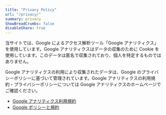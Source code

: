 ```yaml
---
title: "Privacy Policy"
url: "/privacy/"
summary: privacy
ShowBreadCrumbs: false
disableShare: true
---
```

当サイトでは、Google によるアクセス解析ツール「Google アナリティクス」を使用しています。Google アナリティクスはデータの収集のために Cookie を使用しています。このデータは匿名で収集されており、個人を特定するものではありません。

Google アナリティクスの利用により収集されたデータは、Google のプライバシーポリシーに基づいて管理されています。Google アナリティクスの利用規約・プライバシーポリシーについては Google アナリティクスのホームページでご確認ください。

- [Google アナリティクス利用規約](https://marketingplatform.google.com/about/analytics/terms/jp/)
- [Google ポリシーと規約](https://policies.google.com/privacy?hl=ja)
